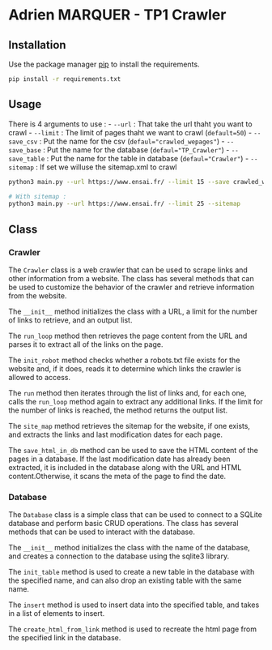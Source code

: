 # Adrien MARQUER - TP1 Crawler


## Installation

Use the package manager [pip](https://pip.pypa.io/en/stable/) to install the requirements.

```bash
pip install -r requirements.txt
```

## Usage

There is 4 arguments to use :
    - `--url` : That take the url thaht you want to crawl
    - `--limit` : The limit of pages thaht we want to crawl (`default=50`)
    - `--save_csv` : Put the name for the csv (`defaul="crawled_wepages"`)
    - `--save_base` : Put the name for the database (`defaul="TP_Crawler"`)
    - `--save_table` : Put the name for the table in database (`defaul="Crawler"`)
    - `--sitemap` : If set we willuse the sitemap.xml to crawl

```bash
python3 main.py --url https://www.ensai.fr/ --limit 15 --save crawled_webpages

# With sitemap : 
python3 main.py --url https://www.ensai.fr/ --limit 25 --sitemap
```


## Class

### Crawler
The `Crawler` class is a web crawler that can be used to scrape links and other information from a website. The class has several methods that can be used to customize the behavior of the crawler and retrieve information from the website.


The `__init__` method initializes the class with a URL, a limit for the number of links to retrieve, and an output list. 

The `run_loop` method then retrieves the page content from the URL and parses it to extract all of the links on the page. 

The `init_robot` method checks whether a robots.txt file exists for the website and, if it does, reads it to determine which links the crawler is allowed to access.

The `run` method then iterates through the list of links and, for each one, calls the `run_loop` method again to extract any additional links. If the limit for the number of links is reached, the method returns the output list.

The `site_map` method retrieves the sitemap for the website, if one exists, and extracts the links and last modification dates for each page. 

The `save_html_in_db` method can be used to save the HTML content of the pages in a database. If the last modification date has already been extracted, it is included in the database along with the URL and HTML content.Otherwise, it scans the meta of the page to find the date. 

### Database 

The `Database` class is a simple class that can be used to connect to a SQLite database and perform basic CRUD operations. The class has several methods that can be used to interact with the database.


The `__init__` method initializes the class with the name of the database, and creates a connection to the database using the sqlite3 library.

The `init_table` method is used to create a new table in the database with the specified name, and can also drop an existing table with the same name.

The `insert` method is used to insert data into the specified table, and takes in a list of elements to insert. 

The `create_html_from_link` method is used to recreate the html page from the specified link in the database.




